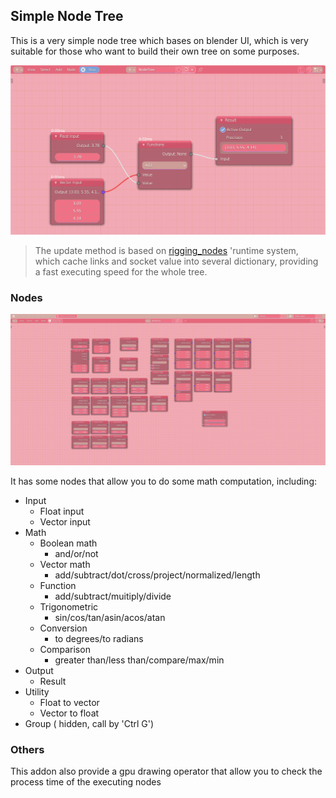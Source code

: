 ## Simple Node Tree

This is a very simple node tree which bases on blender UI, which is very suitable for those who want to build their own tree on some purposes.

![](res/img_1.png)

> The update method is based on [rigging_nodes](https://gitlab.com/AquaticNightmare/rigging_nodes) 'runtime system, which cache links and socket value into several dictionary, providing a fast executing speed for the whole tree.

### Nodes

![](res/img.png)

It has some nodes that allow you to do some math computation, including:

+ Input
  + Float input
  + Vector input
+ Math 
  + Boolean math
    + and/or/not
  + Vector math
    + add/subtract/dot/cross/project/normalized/length
  + Function 
    + add/subtract/muitiply/divide
  + Trigonometric
    + sin/cos/tan/asin/acos/atan
  + Conversion
    + to degrees/to radians
  + Comparison
    + greater than/less than/compare/max/min
+ Output
  + Result
+ Utility
  + Float to vector
  + Vector to float
+ Group ( hidden, call by 'Ctrl G')

### Others

This addon also provide a gpu drawing operator that allow you to check the process time of the executing nodes



